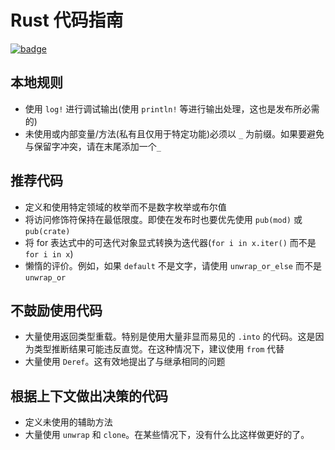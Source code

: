 # Rust 代码指南

[![badge](https://img.shields.io/endpoint.svg?url=https%3A%2F%2Fgezf7g7pd5.execute-api.ap-northeast-1.amazonaws.com%2Fdefault%2Fsource_up_to_date%3Fowner%3Derg-lang%26repos%3Derg%26ref%3Dmain%26path%3Ddoc/EN/dev_guide/rust_code_guideline.md%26commit_hash%3Dd15cbbf7b33df0f78a575cff9679d84c36ea3ab1)](https://gezf7g7pd5.execute-api.ap-northeast-1.amazonaws.com/default/source_up_to_date?owner=erg-lang&repos=erg&ref=main&path=doc/EN/dev_guide/rust_code_guideline.md&commit_hash=d15cbbf7b33df0f78a575cff9679d84c36ea3ab1)

## 本地规则

* 使用 `log!` 进行调试输出(使用 `println!` 等进行输出处理，这也是发布所必需的)
* 未使用或内部变量/方法(私有且仅用于特定功能)必须以 `_` 为前缀。如果要避免与保留字冲突，请在末尾添加一个`_`

## 推荐代码

* 定义和使用特定领域的枚举而不是数字枚举或布尔值
* 将访问修饰符保持在最低限度。即使在发布时也要优先使用 `pub(mod)` 或 `pub(crate)`
* 将 for 表达式中的可迭代对象显式转换为迭代器(`for i in x.iter()` 而不是 `for i in x`)
* 懒惰的评价。例如，如果 `default` 不是文字，请使用 `unwrap_or_else` 而不是 `unwrap_or`

## 不鼓励使用代码

* 大量使用返回类型重载。特别是使用大量非显而易见的 `.into` 的代码。这是因为类型推断结果可能违反直觉。在这种情况下，建议使用 `from` 代替
* 大量使用 `Deref`。这有效地提出了与继承相同的问题

## 根据上下文做出决策的代码

* 定义未使用的辅助方法
* 大量使用 `unwrap` 和 `clone`。在某些情况下，没有什么比这样做更好的了。